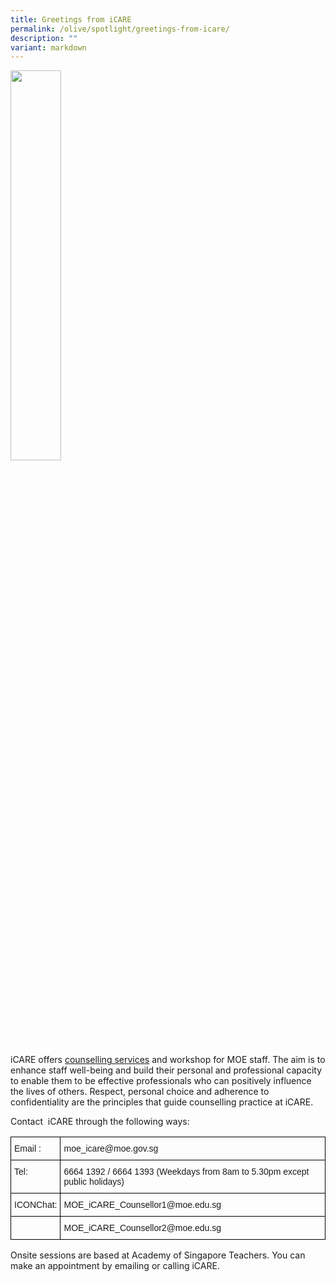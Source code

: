 ```yaml
---
title: Greetings from iCARE
permalink: /olive/spotlight/greetings-from-icare/
description: ""
variant: markdown
---
```

<img src="/images/canoe2.png" style="width:40%">

iCARE&nbsp;offers&nbsp;[counselling services](http://www.academyofsingaporeteachers.moe.gov.sg/professional-growth/staff-well-being/icare)&nbsp;and&nbsp;workshop&nbsp;for MOE staff. The aim is to enhance staff well-being and build their personal and professional capacity to enable them to be effective professionals who can positively influence the lives of others. Respect, personal choice and adherence to confidentiality are the principles that guide counselling practice at iCARE.&nbsp;

  

  

Contact &nbsp;iCARE through the following ways:

<style type="text/css">
.tg  {border-collapse:collapse;border-spacing:0;}
.tg td{border-color:black;border-style:solid;border-width:1px;font-family:Arial, sans-serif;font-size:14px;
  overflow:hidden;padding:10px 5px;word-break:normal;}
.tg th{border-color:black;border-style:solid;border-width:1px;font-family:Arial, sans-serif;font-size:14px;
  font-weight:normal;overflow:hidden;padding:10px 5px;word-break:normal;}
.tg .tg-0lax{text-align:left;vertical-align:top}
</style>
<table class="tg">
<thead>
  <tr>
    <th class="tg-0lax">Email :</th>
    <th class="tg-0lax">moe_icare@moe.gov.sg</th>
  </tr>
</thead>
<tbody>
  <tr>
    <td class="tg-0lax">Tel:</td>
    <td class="tg-0lax">6664 1392 / 6664 1393 (Weekdays from 8am to 5.30pm except public holidays)</td>
  </tr>
  <tr>
    <td class="tg-0lax"><span style="font-weight:400;font-style:normal">ICONChat:</span></td>
    <td class="tg-0lax"><span style="font-weight:400;font-style:normal">MOE_iCARE_Counsellor1@moe.edu.sg</span></td>
  </tr>
  <tr>
    <td class="tg-0lax"></td>
    <td class="tg-0lax">MOE_iCARE_Counsellor2@moe.edu.sg</td>
  </tr>
</tbody>
</table>
									
Onsite sessions are based at Academy of Singapore Teachers. You can make an appointment by emailing or calling iCARE.
